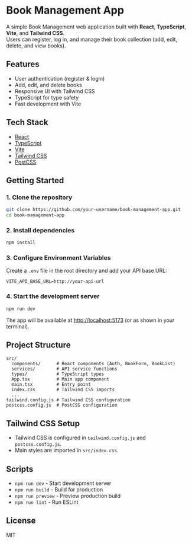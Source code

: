 # Book Management App

A simple Book Management web application built with **React**, **TypeScript**, **Vite**, and **Tailwind CSS**.  
Users can register, log in, and manage their book collection (add, edit, delete, and view books).

## Features

- User authentication (register & login)
- Add, edit, and delete books
- Responsive UI with Tailwind CSS
- TypeScript for type safety
- Fast development with Vite

## Tech Stack

- [React](https://react.dev/)
- [TypeScript](https://www.typescriptlang.org/)
- [Vite](https://vitejs.dev/)
- [Tailwind CSS](https://tailwindcss.com/)
- [PostCSS](https://postcss.dev/)

## Getting Started

### 1. Clone the repository

```sh
git clone https://github.com/your-username/book-management-app.git
cd book-management-app
```

### 2. Install dependencies

```sh
npm install
```

### 3. Configure Environment Variables

Create a `.env` file in the root directory and add your API base URL:

```
VITE_API_BASE_URL=http://your-api-url
```

### 4. Start the development server

```sh
npm run dev
```

The app will be available at [http://localhost:5173](http://localhost:5173) (or as shown in your terminal).

## Project Structure

```
src/
  components/      # React components (Auth, BookForm, BookList)
  services/        # API service functions
  types/           # TypeScript types
  App.tsx          # Main app component
  main.tsx         # Entry point
  index.css        # Tailwind CSS imports
  ...
tailwind.config.js # Tailwind CSS configuration
postcss.config.js  # PostCSS configuration
```

## Tailwind CSS Setup

- Tailwind CSS is configured in `tailwind.config.js` and `postcss.config.js`.
- Main styles are imported in `src/index.css`.

## Scripts

- `npm run dev` - Start development server
- `npm run build` - Build for production
- `npm run preview` - Preview production build
- `npm run lint` - Run ESLint

## License

MIT

